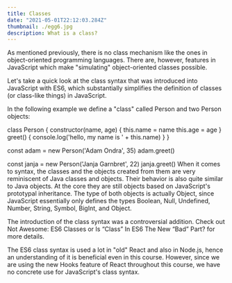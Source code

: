 ```yaml
---
title: Classes
date: "2021-05-01T22:12:03.284Z"
thumbnail: ./egg6.jpg
description: What is a class?
---
```


As mentioned previously, there is no class mechanism like the ones in object-oriented programming languages. There are, however, features in JavaScript which make "simulating" object-oriented classes possible.

Let's take a quick look at the class syntax that was introduced into JavaScript with ES6, which substantially simplifies the definition of classes (or class-like things) in JavaScript.

In the following example we define a "class" called Person and two Person objects:

class Person {
constructor(name, age) {
this.name = name
this.age = age
}
greet() {
console.log('hello, my name is ' + this.name)
}
}

const adam = new Person('Adam Ondra', 35)
adam.greet()

const janja = new Person('Janja Garnbret', 22)
janja.greet()
When it comes to syntax, the classes and the objects created from them are very reminiscent of Java classes and objects. Their behavior is also quite similar to Java objects. At the core they are still objects based on JavaScript's prototypal inheritance. The type of both objects is actually Object, since JavaScript essentially only defines the types Boolean, Null, Undefined, Number, String, Symbol, BigInt, and Object.

The introduction of the class syntax was a controversial addition. Check out Not Awesome: ES6 Classes or Is “Class” In ES6 The New “Bad” Part? for more details.

The ES6 class syntax is used a lot in "old" React and also in Node.js, hence an understanding of it is beneficial even in this course. However, since we are using the new Hooks feature of React throughout this course, we have no concrete use for JavaScript's class syntax.
